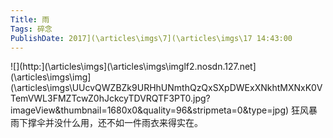 ```yaml
---
Title: 雨 
Tags: 碎念 
PublishDate: 2017](\articles\imgs\7](\articles\imgs\17 14:43:00 
---
```


![](http:](\articles\imgs\](\articles\imgs\imglf2.nosdn.127.net](\articles\imgs\img](\articles\imgs\UUcvQWZBZk9URHhUNmthQzQxSXpDWExXNkhtMXNxK0VTemVWL3FMZTcwZ0hJckcyTDVRQTF3PT0.jpg?imageView&thumbnail=1680x0&quality=96&stripmeta=0&type=jpg)
狂风暴雨下撑伞并没什么用，还不如一件雨衣来得实在。
    